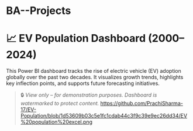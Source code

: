 # BA--Projects
# 📈 EV Population Dashboard (2000–2024)

This Power BI dashboard tracks the rise of electric vehicle (EV) adoption globally over the past two decades. It visualizes growth trends, highlights key inflection points, and supports future forecasting initiatives.

> 🔒 *View only – for demonstration purposes. Dashboard is watermarked to protect content.*
> https://github.com/PrachiSharma-17/EV-Population/blob/1d53609b03c5e1fc1cdab44c3f9c39e9ec26dd34/EV%20population%20excel.png
